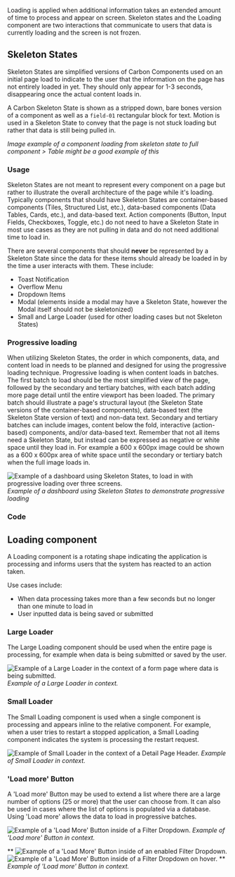 Loading is applied when additional information takes an extended amount of time to process and appear on screen. Skeleton states and the Loading component are two interactions that communicate to users that data is currently loading and the screen is not frozen.


## Skeleton States

Skeleton States are simplified versions of Carbon Components used on an initial page load to indicate to the user that the information on the page has not entirely loaded in yet. They should only appear for 1-3 seconds, disappearing once the actual content loads in.

A Carbon Skeleton State is shown as a stripped down, bare bones version of a component as well as a `field-01` rectangular block for text. Motion is used in a Skeleton State to convey that the page is not stuck loading but rather that data is still being pulled in.

*Image example of a component loading from skeleton state to full component > Table might be a good example of this*


### Usage
Skeleton States are not meant to represent every component on a page but rather to illustrate the overall architecture of the page while it's loading. Typically components that should have Skeleton States are container-based components (Tiles, Structured List, etc.), data-based components (Data Tables, Cards, etc.), and data-based text. Action components (Button, Input Fields, Checkboxes, Toggle, etc.) do not need to have a Skeleton State in most use cases as they are not pulling in data and do not need additional time to load in.  

There are several components that should **never** be represented by a Skeleton State since the data for these items should already be loaded in by the time a user interacts with them. These include:

- Toast Notification
- Overflow Menu
- Dropdown Items
- Modal (elements inside a modal may have a Skeleton State, however the Modal itself should not be skeletonized)
- Small and Large Loader (used for other loading cases but not Skeleton States)


### Progressive loading

When utilizing Skeleton States, the order in which components, data, and content load in needs to be planned and designed for using the progressive loading technique. Progressive loading is when content loads in batches. The first batch to load should be the most simplified view of the page, followed by the secondary and tertiary batches, with each batch adding more page detail until the entire viewport has been loaded. The primary batch should illustrate a page's structural layout (the Skeleton State versions of the container-based components), data-based text (the Skeleton State version of text) and non-data text. Secondary and tertiary batches can include images, content below the fold, interactive (action-based) components, and/or data-based text. Remember that not all items need a Skeleton State, but instead can be expressed as negative or white space until they load in. For example a 600 x 600px image could be shown as a 600 x 600px area of white space until the secondary or tertiary batch when the full image loads in.

![Example of a dashboard using Skeleton States, to load in with progressive loading over three screens.](images/Progressive-Loading.png)
_Example of a dashboard using Skeleton States to demonstrate progressive loading_



### Code

<!--Need Alison to write this documentation-->


## Loading component

A Loading component is a rotating shape indicating the application is processing and informs users that the system has reacted to an action taken.

Use cases include:

- When data processing takes more than a few seconds but no longer than one minute to load in
- User inputted data is being saved or submitted


### Large Loader

The Large Loading component should be used when the entire page is processing, for example when data is being submitted or saved by the user.

![Example of a Large Loader in the context of a form page where data is being submitted.](images/Large-Loader.png)
_Example of a Large Loader in context._

### Small Loader
The Small Loading component is used when a single component is processing and appears inline to the relative component. For example, when a user tries to restart a stopped application, a Small Loading component indicates the system is processing the restart request.

![Example of Small Loader in the context of a Detail Page Header.](images/small-loading-1.gif)
_Example of Small Loader in context._

### 'Load more' Button

A 'Load more' Button may be used to extend a list where there are a large number of options (25 or more) that the user can choose from. It can also be used in cases where the list of options is populated via a database. Using 'Load more' allows the data to load in progressive batches.

![Example of a 'Load More' Button inside of a Filter Dropdown.](images/load-more.png)
_Example of 'Load more' Button in context._

**
![Example of a 'Load More' Button inside of an enabled Filter Dropdown.](images/load-more-1.png)
![Example of a 'Load More' Button inside of a Filter Dropdown on hover.](images/load-more-2.png)
**
_Example of 'Load more' Button in context._

<!--## Progress Loader

A Progress Loader is used to represent a specific load time for an item. This amount of time, whatever unit, can be measured based on actual events.

Use cases for a Progress Loader include:

- A file being uploaded (0 to 100%)
- A new item being provisioned (0 to 10 minutes)

*Example gif of file being uploaded (Is this the best use case?*-->
